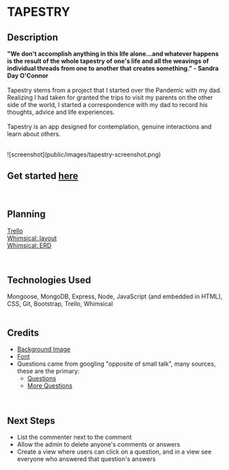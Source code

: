 # TAPESTRY

 ## Description
 **"We don't accomplish anything in this life alone...and whatever happens is the result of the whole tapestry of one's life and all the weavings of individual threads from one to another that creates something." - Sandra Day O'Connor**<br>
<br>
 Tapestry stems from a project that I started over the Pandemic with my dad. Realizing I had taken for granted the trips to visit my parents on the other side of the world, I started a correspondence with my dad to record his thoughts, advice and life experiences.<br>
 <br>
 Tapestry is an app designed for contemplation, genuine interactions and learn about others.<br>

<br>
 ![screenshot](public/images/tapestry-screenshot.png)

<br>

 ## Get started [here](https://carolkang-tapestry-app.fly.dev/) <br>
<br>

 ## Planning
[Trello](https://trello.com/b/BkJuXJX5/tapestry#)<br>
[Whimsical: layout](https://whimsical.com/tapestry-wireframe-21xQHN61MSmwdjwf2zcKSa)<br>
[Whimsical: ERD](https://whimsical.com/tapestry-erd-RZSGoCAxZ3xha1H4vcQZoi)<br>

<br>

 ## Technologies Used
Mongoose, MongoDB, Express, Node, JavaScript (and embedded in HTML), CSS, Git, Bootstrap, Trello, Whimsical<br>
<br>

 ## Credits
- [Background Image](https://www.freepik.com/free-photos-vectors/bauhaus)
- [Font](https://fonts.google.com/)
- Questions came from googling "opposite of small talk", many sources, these are the primary:
  - [Questions](https://thoughtcatalog.com/melanie-berliet/2016/01/50-revealing-questions-that-arent-too-deep-so-you-can-skip-the-small-talk-on-every-date/)
  - [More Questions](https://beardstrokings.com/conversation-starters-that-skip-small-talk/)

<br>

 ## Next Steps<br>
- List the commenter next to the comment<br>
- Allow the admin to delete anyone's comments or answers<br>
- Create a view where users can click on a question, and in a view see everyone who answered that question's answers<br>
